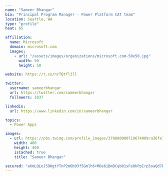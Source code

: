 ```yaml
---
name: "Sameer Bhangar"
bio: "Principal Program Manager - Power Platform CAT team"
location: Seattle, WA
type: "profile"
heat: 65

affiliation:
  name: Microsoft
  domain: microsoft.com
  images:
    - url: "/assets/images/organizations/microsoft.com-50x50.jpg"
      width: 50
      height: 50

website: https://t.co/nrTQtfl3ll

twitter:
  username: sameerbhangar
  url: https://twitter.com/sameerbhangar
  followers: 1037

linkedin:
  url: https://www.linkedin.com/in/sameerbhangar

topics:
  - Power Apps

images:
  - url: https://pbs.twimg.com/profile_images/378800000719674009/a36fe7ddfab1778b76e5793772e43798_400x400.jpeg
    width: 400
    height: 400
    isCached: true
    title: "Sameer Bhangar"

secured: "eKmLQLoJ59HgtYTnP2mOb93f5Gmlh6+MDe6iBmDCqb01sFe0kPpIrp5oaQd7R8HXo1JBZb+V5BtwZicabL4b9bsdsNRaUyYX/cPQyFjD7XWWu/3KCzdCtT7mBmYNGF/BVNasyp4Yo21YCAjx5DW142wkr5MicjaYdkHLvoBcv+dyphh9FbH6w2iVhQR/glSYCbjTdV7+iToIca/1iUHD6VEHPhXdE6D7XO7l5rPz2rzABc+0LZOk0hqDAWIBhgGpncKnsmdKKyDKgRzvk6qStZ6bWR5OxNS6Io38X5gsLwp8Bsvib+Ua+CfeOWzi5PVLDTiHZGQuQum+iXzeRcFE/iqV2SiY6DtCjHfea/lq6Z2S8vnd/XNiatPpP7zg8zkQQHXcT4XVgiW6R1qNcE8AeYRfUKEW5J9ULW8gJne/Lig=;trfvr1KJT3HcCANozTXOKg=="
---
```


